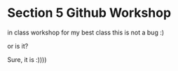 # Section 5 Github Workshop
 in class workshop for my best class
 this is not a bug :)

or is it?

Sure, it is :))))
